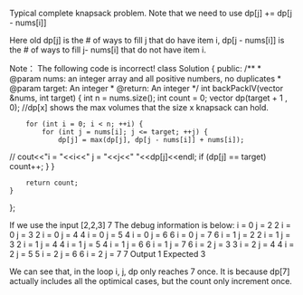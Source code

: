 Typical complete knapsack problem.
Note that we need to use 
    dp[j] += dp[j - nums[i]]

Here old dp[j] is the # of ways to fill j that do have item i,
dp[j - nums[i]] is the # of ways to fill j- nums[i] that do not have item i.

Note： 
The following code is incorrect!
class Solution {
public:
    /**
     * @param nums: an integer array and all positive numbers, no duplicates
     * @param target: An integer
     * @return: An integer
     */
    int backPackIV(vector<int> &nums, int target) {
        int n = nums.size();
        int count = 0;
        vector<int> dp(target + 1 , 0); //dp[x] shows the max volumes that the size x knapsack can hold. 
        
        for (int i = 0; i < n; ++i) {
            for (int j = nums[i]; j <= target; ++j) {
                dp[j] = max(dp[j], dp[j - nums[i]] + nums[i]);
   //             cout<<"i = "<<i<<" j = "<<j<<" "<<dp[j]<<endl;
                if (dp[j] == target) count++;
            }
        }
        
        return count;
    }
};

If we use the input
[2,2,3]
7
The debug information is below:
i = 0 j = 2 2
i = 0 j = 3 2
i = 0 j = 4 4
i = 0 j = 5 4
i = 0 j = 6 6
i = 0 j = 7 6
i = 1 j = 2 2
i = 1 j = 3 2
i = 1 j = 4 4
i = 1 j = 5 4
i = 1 j = 6 6
i = 1 j = 7 6
i = 2 j = 3 3
i = 2 j = 4 4
i = 2 j = 5 5
i = 2 j = 6 6
i = 2 j = 7 7
Output
1
Expected
3

We can see that, in the loop i, j, dp only reaches 7 once. It is because dp[7] actually includes all the optimical cases, but the count only increment once.
